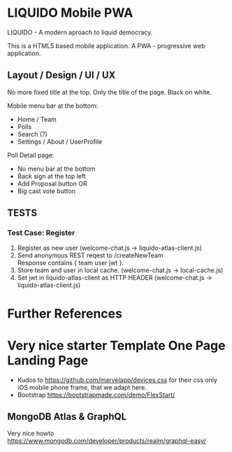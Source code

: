 # LIQUIDO Mobile PWA

LIQUIDO - A modern aproach to liquid democracy.

This is a HTML5 based mobile application. A PWA - progressive web application.



## Layout / Design / UI / UX

No more fixed title at the top. Only the title of the page. Black on white.

Mobile menu bar at the bottom:
 * Home / Team 
 * Polls
 * Search (?)
 * Settings / About / UserProfile

Poll Detail page:
 * No menu bar at the bottom
 * Back sign at the top left
 * Add Proposal button OR
 * Big cast vote button



## TESTS

### Test Case: Register

 1. Register as new user                                 (welcome-chat.js -> liquido-atlas-client.js)
 2. Send anonymous REST reqest to /createNewTeam         
    Response contains { team user jwt }. 
 3. Store team and user in local cache.                  (welcome-chat.js -> local-cache.js)
 4.	Set jwt in liquido-atlas-client as HTTP HEADER       (welcome-chat.js -> liquido-atlas-client.js)



 # Further References

 # Very nice starter Template One Page Landing Page

  - Kudos to https://github.com/marvelapp/devices.css for their css only iOS mobile phone frame, that we adapt here.
  - Bootstrap https://bootstrapmade.com/demo/FlexStart/

 ## MongoDB Atlas & GraphQL

Very nice howto
 https://www.mongodb.com/developer/products/realm/graphql-easy/